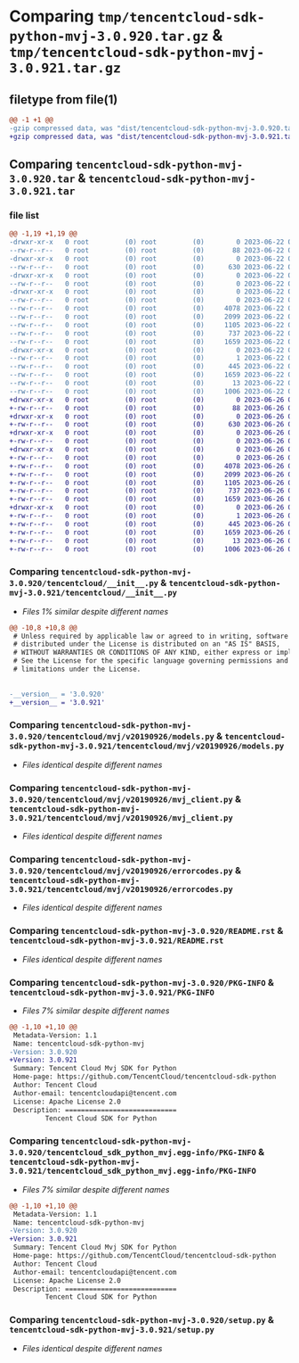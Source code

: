# Comparing `tmp/tencentcloud-sdk-python-mvj-3.0.920.tar.gz` & `tmp/tencentcloud-sdk-python-mvj-3.0.921.tar.gz`

## filetype from file(1)

```diff
@@ -1 +1 @@
-gzip compressed data, was "dist/tencentcloud-sdk-python-mvj-3.0.920.tar", last modified: Thu Jun 22 00:31:13 2023, max compression
+gzip compressed data, was "dist/tencentcloud-sdk-python-mvj-3.0.921.tar", last modified: Mon Jun 26 00:29:12 2023, max compression
```

## Comparing `tencentcloud-sdk-python-mvj-3.0.920.tar` & `tencentcloud-sdk-python-mvj-3.0.921.tar`

### file list

```diff
@@ -1,19 +1,19 @@
-drwxr-xr-x   0 root         (0) root         (0)        0 2023-06-22 00:31:13.000000 tencentcloud-sdk-python-mvj-3.0.920/
--rw-r--r--   0 root         (0) root         (0)       88 2023-06-22 00:31:13.000000 tencentcloud-sdk-python-mvj-3.0.920/setup.cfg
-drwxr-xr-x   0 root         (0) root         (0)        0 2023-06-22 00:31:13.000000 tencentcloud-sdk-python-mvj-3.0.920/tencentcloud/
--rw-r--r--   0 root         (0) root         (0)      630 2023-06-22 00:31:13.000000 tencentcloud-sdk-python-mvj-3.0.920/tencentcloud/__init__.py
-drwxr-xr-x   0 root         (0) root         (0)        0 2023-06-22 00:31:13.000000 tencentcloud-sdk-python-mvj-3.0.920/tencentcloud/mvj/
--rw-r--r--   0 root         (0) root         (0)        0 2023-06-22 00:31:13.000000 tencentcloud-sdk-python-mvj-3.0.920/tencentcloud/mvj/__init__.py
-drwxr-xr-x   0 root         (0) root         (0)        0 2023-06-22 00:31:13.000000 tencentcloud-sdk-python-mvj-3.0.920/tencentcloud/mvj/v20190926/
--rw-r--r--   0 root         (0) root         (0)        0 2023-06-22 00:31:13.000000 tencentcloud-sdk-python-mvj-3.0.920/tencentcloud/mvj/v20190926/__init__.py
--rw-r--r--   0 root         (0) root         (0)     4078 2023-06-22 00:31:13.000000 tencentcloud-sdk-python-mvj-3.0.920/tencentcloud/mvj/v20190926/models.py
--rw-r--r--   0 root         (0) root         (0)     2099 2023-06-22 00:31:13.000000 tencentcloud-sdk-python-mvj-3.0.920/tencentcloud/mvj/v20190926/mvj_client.py
--rw-r--r--   0 root         (0) root         (0)     1105 2023-06-22 00:31:13.000000 tencentcloud-sdk-python-mvj-3.0.920/tencentcloud/mvj/v20190926/errorcodes.py
--rw-r--r--   0 root         (0) root         (0)      737 2023-06-22 00:31:13.000000 tencentcloud-sdk-python-mvj-3.0.920/README.rst
--rw-r--r--   0 root         (0) root         (0)     1659 2023-06-22 00:31:13.000000 tencentcloud-sdk-python-mvj-3.0.920/PKG-INFO
-drwxr-xr-x   0 root         (0) root         (0)        0 2023-06-22 00:31:13.000000 tencentcloud-sdk-python-mvj-3.0.920/tencentcloud_sdk_python_mvj.egg-info/
--rw-r--r--   0 root         (0) root         (0)        1 2023-06-22 00:31:13.000000 tencentcloud-sdk-python-mvj-3.0.920/tencentcloud_sdk_python_mvj.egg-info/dependency_links.txt
--rw-r--r--   0 root         (0) root         (0)      445 2023-06-22 00:31:13.000000 tencentcloud-sdk-python-mvj-3.0.920/tencentcloud_sdk_python_mvj.egg-info/SOURCES.txt
--rw-r--r--   0 root         (0) root         (0)     1659 2023-06-22 00:31:13.000000 tencentcloud-sdk-python-mvj-3.0.920/tencentcloud_sdk_python_mvj.egg-info/PKG-INFO
--rw-r--r--   0 root         (0) root         (0)       13 2023-06-22 00:31:13.000000 tencentcloud-sdk-python-mvj-3.0.920/tencentcloud_sdk_python_mvj.egg-info/top_level.txt
--rw-r--r--   0 root         (0) root         (0)     1006 2023-06-22 00:31:13.000000 tencentcloud-sdk-python-mvj-3.0.920/setup.py
+drwxr-xr-x   0 root         (0) root         (0)        0 2023-06-26 00:29:12.000000 tencentcloud-sdk-python-mvj-3.0.921/
+-rw-r--r--   0 root         (0) root         (0)       88 2023-06-26 00:29:12.000000 tencentcloud-sdk-python-mvj-3.0.921/setup.cfg
+drwxr-xr-x   0 root         (0) root         (0)        0 2023-06-26 00:29:12.000000 tencentcloud-sdk-python-mvj-3.0.921/tencentcloud/
+-rw-r--r--   0 root         (0) root         (0)      630 2023-06-26 00:29:12.000000 tencentcloud-sdk-python-mvj-3.0.921/tencentcloud/__init__.py
+drwxr-xr-x   0 root         (0) root         (0)        0 2023-06-26 00:29:12.000000 tencentcloud-sdk-python-mvj-3.0.921/tencentcloud/mvj/
+-rw-r--r--   0 root         (0) root         (0)        0 2023-06-26 00:29:12.000000 tencentcloud-sdk-python-mvj-3.0.921/tencentcloud/mvj/__init__.py
+drwxr-xr-x   0 root         (0) root         (0)        0 2023-06-26 00:29:12.000000 tencentcloud-sdk-python-mvj-3.0.921/tencentcloud/mvj/v20190926/
+-rw-r--r--   0 root         (0) root         (0)        0 2023-06-26 00:29:12.000000 tencentcloud-sdk-python-mvj-3.0.921/tencentcloud/mvj/v20190926/__init__.py
+-rw-r--r--   0 root         (0) root         (0)     4078 2023-06-26 00:29:12.000000 tencentcloud-sdk-python-mvj-3.0.921/tencentcloud/mvj/v20190926/models.py
+-rw-r--r--   0 root         (0) root         (0)     2099 2023-06-26 00:29:12.000000 tencentcloud-sdk-python-mvj-3.0.921/tencentcloud/mvj/v20190926/mvj_client.py
+-rw-r--r--   0 root         (0) root         (0)     1105 2023-06-26 00:29:12.000000 tencentcloud-sdk-python-mvj-3.0.921/tencentcloud/mvj/v20190926/errorcodes.py
+-rw-r--r--   0 root         (0) root         (0)      737 2023-06-26 00:29:12.000000 tencentcloud-sdk-python-mvj-3.0.921/README.rst
+-rw-r--r--   0 root         (0) root         (0)     1659 2023-06-26 00:29:12.000000 tencentcloud-sdk-python-mvj-3.0.921/PKG-INFO
+drwxr-xr-x   0 root         (0) root         (0)        0 2023-06-26 00:29:12.000000 tencentcloud-sdk-python-mvj-3.0.921/tencentcloud_sdk_python_mvj.egg-info/
+-rw-r--r--   0 root         (0) root         (0)        1 2023-06-26 00:29:12.000000 tencentcloud-sdk-python-mvj-3.0.921/tencentcloud_sdk_python_mvj.egg-info/dependency_links.txt
+-rw-r--r--   0 root         (0) root         (0)      445 2023-06-26 00:29:12.000000 tencentcloud-sdk-python-mvj-3.0.921/tencentcloud_sdk_python_mvj.egg-info/SOURCES.txt
+-rw-r--r--   0 root         (0) root         (0)     1659 2023-06-26 00:29:12.000000 tencentcloud-sdk-python-mvj-3.0.921/tencentcloud_sdk_python_mvj.egg-info/PKG-INFO
+-rw-r--r--   0 root         (0) root         (0)       13 2023-06-26 00:29:12.000000 tencentcloud-sdk-python-mvj-3.0.921/tencentcloud_sdk_python_mvj.egg-info/top_level.txt
+-rw-r--r--   0 root         (0) root         (0)     1006 2023-06-26 00:29:12.000000 tencentcloud-sdk-python-mvj-3.0.921/setup.py
```

### Comparing `tencentcloud-sdk-python-mvj-3.0.920/tencentcloud/__init__.py` & `tencentcloud-sdk-python-mvj-3.0.921/tencentcloud/__init__.py`

 * *Files 1% similar despite different names*

```diff
@@ -10,8 +10,8 @@
 # Unless required by applicable law or agreed to in writing, software
 # distributed under the License is distributed on an "AS IS" BASIS,
 # WITHOUT WARRANTIES OR CONDITIONS OF ANY KIND, either express or implied.
 # See the License for the specific language governing permissions and
 # limitations under the License.
 
 
-__version__ = '3.0.920'
+__version__ = '3.0.921'
```

### Comparing `tencentcloud-sdk-python-mvj-3.0.920/tencentcloud/mvj/v20190926/models.py` & `tencentcloud-sdk-python-mvj-3.0.921/tencentcloud/mvj/v20190926/models.py`

 * *Files identical despite different names*

### Comparing `tencentcloud-sdk-python-mvj-3.0.920/tencentcloud/mvj/v20190926/mvj_client.py` & `tencentcloud-sdk-python-mvj-3.0.921/tencentcloud/mvj/v20190926/mvj_client.py`

 * *Files identical despite different names*

### Comparing `tencentcloud-sdk-python-mvj-3.0.920/tencentcloud/mvj/v20190926/errorcodes.py` & `tencentcloud-sdk-python-mvj-3.0.921/tencentcloud/mvj/v20190926/errorcodes.py`

 * *Files identical despite different names*

### Comparing `tencentcloud-sdk-python-mvj-3.0.920/README.rst` & `tencentcloud-sdk-python-mvj-3.0.921/README.rst`

 * *Files identical despite different names*

### Comparing `tencentcloud-sdk-python-mvj-3.0.920/PKG-INFO` & `tencentcloud-sdk-python-mvj-3.0.921/PKG-INFO`

 * *Files 7% similar despite different names*

```diff
@@ -1,10 +1,10 @@
 Metadata-Version: 1.1
 Name: tencentcloud-sdk-python-mvj
-Version: 3.0.920
+Version: 3.0.921
 Summary: Tencent Cloud Mvj SDK for Python
 Home-page: https://github.com/TencentCloud/tencentcloud-sdk-python
 Author: Tencent Cloud
 Author-email: tencentcloudapi@tencent.com
 License: Apache License 2.0
 Description: ============================
         Tencent Cloud SDK for Python
```

### Comparing `tencentcloud-sdk-python-mvj-3.0.920/tencentcloud_sdk_python_mvj.egg-info/PKG-INFO` & `tencentcloud-sdk-python-mvj-3.0.921/tencentcloud_sdk_python_mvj.egg-info/PKG-INFO`

 * *Files 7% similar despite different names*

```diff
@@ -1,10 +1,10 @@
 Metadata-Version: 1.1
 Name: tencentcloud-sdk-python-mvj
-Version: 3.0.920
+Version: 3.0.921
 Summary: Tencent Cloud Mvj SDK for Python
 Home-page: https://github.com/TencentCloud/tencentcloud-sdk-python
 Author: Tencent Cloud
 Author-email: tencentcloudapi@tencent.com
 License: Apache License 2.0
 Description: ============================
         Tencent Cloud SDK for Python
```

### Comparing `tencentcloud-sdk-python-mvj-3.0.920/setup.py` & `tencentcloud-sdk-python-mvj-3.0.921/setup.py`

 * *Files identical despite different names*

